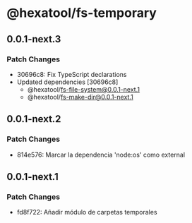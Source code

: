 # @hexatool/fs-temporary

## 0.0.1-next.3

### Patch Changes

- 30696c8: Fix TypeScript declarations
- Updated dependencies [30696c8]
  - @hexatool/fs-file-system@0.0.1-next.1
  - @hexatool/fs-make-dir@0.0.1-next.1

## 0.0.1-next.2

### Patch Changes

- 814e576: Marcar la dependencia 'node:os' como external

## 0.0.1-next.1

### Patch Changes

- fd8f722: Añadir módulo de carpetas temporales
